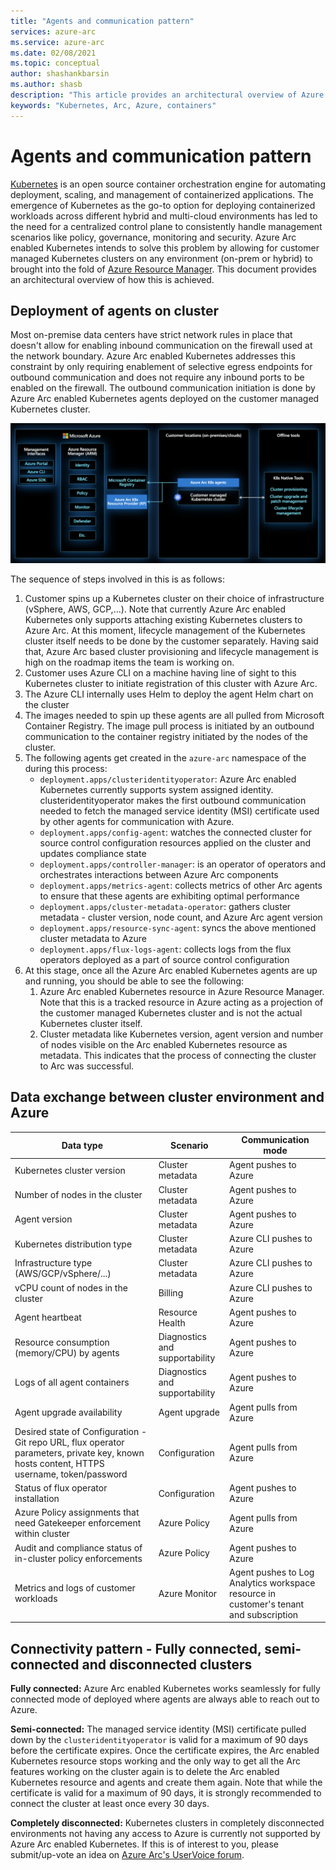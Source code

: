 ```yaml
---
title: "Agents and communication pattern"
services: azure-arc
ms.service: azure-arc
ms.date: 02/08/2021
ms.topic: conceptual
author: shashankbarsin
ms.author: shasb
description: "This article provides an architectural overview of Azure Arc enabled Kubernetes agents and their communication pattern."
keywords: "Kubernetes, Arc, Azure, containers"
---
```


# Agents and communication pattern

[Kubernetes](https://kubernetes.io/) is an open source container orchestration engine for automating deployment, scaling, and management of containerized applications. The emergence of Kubernetes as the go-to option for deploying containerized workloads across different hybrid and multi-cloud environments has led to the need for a centralized control plane to consistently handle management scenarios like policy, governance, monitoring and security. Azure Arc enabled Kubernetes intends to solve this problem by allowing for customer managed Kubernetes clusters on any environment (on-prem or hybrid) to brought into the fold of [Azure Resource Manager](../../azure-resource-manager/management/overview.md). This document provides an architectural overview of how this is achieved.

## Deployment of agents on cluster

Most on-premise data centers have strict network rules in place that doesn't allow for enabling inbound communication on the firewall used at the network boundary. Azure Arc enabled Kubernetes addresses this constraint by only requiring enablement of selective egress endpoints for outbound communication and does not require any inbound ports to be enabled on the firewall. The outbound communication initiation is done by Azure Arc enabled Kubernetes agents deployed on the customer managed Kubernetes cluster.

![Architectural overview](./media/architectural-overview.png)

The sequence of steps involved in this is as follows:

1. Customer spins up a Kubernetes cluster on their choice of infrastructure (vSphere, AWS, GCP,...). Note that currently Azure Arc enabled Kubernetes only supports attaching existing Kubernetes clusters to Azure Arc. At this moment, lifecycle management of the Kubernetes cluster itself needs to be done by the customer separately. Having said that, Azure Arc based cluster provisioning and lifecycle management is high on the roadmap items the team is working on.
1. Customer uses Azure CLI on a machine having line of sight to this Kubernetes cluster to initiate registration of this cluster with Azure Arc. 
1. The Azure CLI internally uses Helm to deploy the agent Helm chart on the cluster
1. The images needed to spin up these agents are all pulled from Microsoft Container Registry. The image pull process is initiated by an outbound communication to the container registry initiated by the nodes of the cluster.
1. The following agents get created in the `azure-arc` namespace of the during this process:
    * `deployment.apps/clusteridentityoperator`: Azure Arc enabled Kubernetes currently supports system assigned identity. clusteridentityoperator makes the first outbound communication needed to fetch the managed service identity (MSI) certificate used by other agents for communication with Azure.
    * `deployment.apps/config-agent`: watches the connected cluster for source control configuration resources applied on the cluster and updates compliance state
    * `deployment.apps/controller-manager`: is an operator of operators and orchestrates interactions between Azure Arc components
    * `deployment.apps/metrics-agent`: collects metrics of other Arc agents to ensure that these agents are exhibiting optimal performance
    * `deployment.apps/cluster-metadata-operator`: gathers cluster metadata - cluster version, node count, and Azure Arc agent version
    * `deployment.apps/resource-sync-agent`: syncs the above mentioned cluster metadata to Azure
    * `deployment.apps/flux-logs-agent`: collects logs from the flux operators deployed as a part of source control configuration
1. At this stage, once all the Azure Arc enabled Kubernetes agents are up and running, you should be able to see the following:
    1. Azure Arc enabled Kubernetes resource in Azure Resource Manager. Note that this is a tracked resource in Azure acting as a projection of the customer managed Kubernetes cluster and is not the actual Kubernetes cluster itself.
    1. Cluster metadata like Kubernetes version, agent version and number of nodes visible on the Arc enabled Kubernetes resource as metadata. This indicates that the process of connecting the cluster to Arc was successful.

## Data exchange between cluster environment and Azure


| Data type | Scenario | Communication mode |
| --------- | -------- | ------------------ |
| Kubernetes cluster version | Cluster metadata | Agent pushes to Azure |
| Number of nodes in the cluster | Cluster metadata | Agent pushes to Azure |
| Agent version | Cluster metadata | Agent pushes to Azure |
| Kubernetes distribution type | Cluster metadata | Azure CLI pushes to Azure |
| Infrastructure type (AWS/GCP/vSphere/...) | Cluster metadata | Azure CLI pushes to Azure |
| vCPU count of nodes in the cluster | Billing | Azure CLI pushes to Azure |
| Agent heartbeat | Resource Health | Agent pushes to Azure |
| Resource consumption (memory/CPU) by agents | Diagnostics and supportability | Agent pushes to Azure |
| Logs of all agent containers | Diagnostics and supportability | Agent pushes to Azure |
| Agent upgrade availability | Agent upgrade | Agent pulls from Azure |
| Desired state of Configuration - Git repo URL, flux operator parameters, private key, known hosts content, HTTPS username, token/password | Configuration | Agent pulls from Azure |
| Status of flux operator installation | Configuration | Agent pushes to Azure |
| Azure Policy assignments that need Gatekeeper enforcement within cluster | Azure Policy | Agent pulls from Azure |
| Audit and compliance status of in-cluster policy enforcements | Azure Policy | Agent pushes to Azure |
| Metrics and logs of customer workloads | Azure Monitor | Agent pushes to Log Analytics workspace resource in customer's tenant and subscription |

## Connectivity pattern - Fully connected, semi-connected and disconnected clusters

**Fully connected:** Azure Arc enabled Kubernetes works seamlessly for fully connected mode of deployed where agents are always able to reach out to Azure.

**Semi-connected:** The managed service identity (MSI) certificate pulled down by the `clusteridentityoperator` is valid for a maximum of 90 days before the certificate expires. Once the certificate expires, the Arc enabled Kubernetes resource stops working and the only way to get all the Arc features working on the cluster again is to delete the Arc enabled Kubernetes resource and agents and create them again. Note that while the certificate is valid for a maximum of 90 days, it is strongly recommended to connect the cluster at least once every 30 days.

**Completely disconnected:** Kubernetes clusters in completely disconnected environments not having any access to Azure is currently not supported by Azure Arc enabled Kubernetes. If this is of interest to you, please submit/up-vote an idea on [Azure Arc's UserVoice forum](https://feedback.azure.com/forums/925690-azure-arc).

